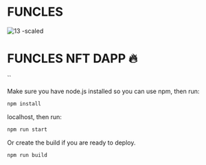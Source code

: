 # FUNCLES

![13 -scaled](https://user-images.githubusercontent.com/91167003/153981721-708ea2e5-7cfb-4e1a-a8dc-d7d68083624e.jpg)



# FUNCLES NFT DAPP 🔥

``

Make sure you have node.js installed so you can use npm, then run:

```sh
npm install

```
localhost, then run:

```sh
npm run start
```

Or create the build if you are ready to deploy.

```sh
npm run build
```


